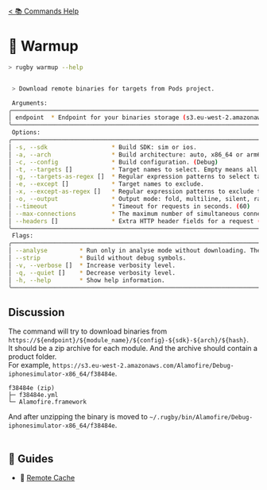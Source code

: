 [< 📚 Commands Help](README.md)

# 🐳 Warmup

```sh
> rugby warmup --help
```

```sh

 > Download remote binaries for targets from Pods project.

 Arguments:
╭──────────────────────────────────────────────────────────────────────────────╮
│ endpoint  * Endpoint for your binaries storage (s3.eu-west-2.amazonaws.com). │
╰──────────────────────────────────────────────────────────────────────────────╯
 Options:
╭────────────────────────────────────────────────────────────────────────────────────────────────╮
│ -s, --sdk                  * Build SDK: sim or ios.                                            │
│ -a, --arch                 * Build architecture: auto, x86_64 or arm64.                        │
│ -c, --config               * Build configuration. (Debug)                                      │
│ -t, --targets []           * Target names to select. Empty means all targets.                  │
│ -g, --targets-as-regex []  * Regular expression patterns to select targets.                    │
│ -e, --except []            * Target names to exclude.                                          │
│ -x, --except-as-regex []   * Regular expression patterns to exclude targets.                   │
│ -o, --output               * Output mode: fold, multiline, silent, raw.                        │
│ --timeout                  * Timeout for requests in seconds. (60)                             │
│ --max-connections          * The maximum number of simultaneous connections. (10)              │
│ --headers []               * Extra HTTP header fields for a request ("s3-key: my-secret-key"). │
╰────────────────────────────────────────────────────────────────────────────────────────────────╯
 Flags:
╭─────────────────────────────────────────────────────────────────────────────────────────────╮
│ --analyse         * Run only in analyse mode without downloading. The endpoint is optional. │
│ --strip           * Build without debug symbols.                                            │
│ -v, --verbose []  * Increase verbosity level.                                               │
│ -q, --quiet []    * Decrease verbosity level.                                               │
│ -h, --help        * Show help information.                                                  │
╰─────────────────────────────────────────────────────────────────────────────────────────────╯
```

## Discussion

The command will try to download binaries from `https://${endpoint}/${module_name}/${config}-${sdk}-${arch}/${hash}`.\
It should be a zip archive for each module. And the archive should contain a product folder.\
For example, `https://s3.eu-west-2.amazonaws.com/Alamofire/Debug-iphonesimulator-x86_64/f38484e`.
```
f38484e (zip)
├─ f38484e.yml
└─ Alamofire.framework
```
And after unzipping the binary is moved to `~/.rugby/bin/Alamofire/Debug-iphonesimulator-x86_64/f38484e`.
<br><br>

## 🦮 Guides

- 🐳 [Remote Cache](../remote-cache.md)
